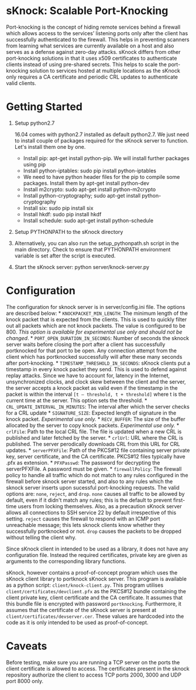 # sKnock: Scalable Port-Knocking
Port-knocking is the concept of hiding remote services behind a firewall which allows access to the services’ listening ports only after the client has successfully authenticated to the firewall.
This helps in preventing scanners from learning what services are currently available on a host and also serves as a defense against zero-day attacks.
sKnock differs from other port-knocking solutions in that it uses x509 certificates to authenticate clients instead of using pre-shared secrets.
This helps to scale the port-knocking solution to services hosted at multiple locations as the sKnock only requires a CA certificate and periodic CRL updates to authenticate valid clients.

# Getting Started

1. Setup python2.7

   16.04 comes with python2.7 installed as default python2.7. We just need to install couple of packages required for the sKnock server to function. Let's install them one by one.
    * Install pip: apt-get install python-pip. We will install further packages using pip
    * Install python-iptables: sudo pip install python-iptables
    * We need to have python header files for the pip to compile some packages. Install them by apt-get install python-dev
    * Install m2crypto: sudo apt-get install python-m2crypto
    * Install python-cryptography; sudo apt-get install python-cryptography
    * Install six: sudo pip install six
    * Install hkdf: sudo pip install hkdf
    * Install schedule: sudo apt-get install python-schedule
2. Setup PYTHONPATH to the sKnock directory
3. Alternatively, you can also run the setup_pythonpath.sh script in the main directory. Check to ensure that PYTHONPATH environment variable is set after the script is executed.
4. Start the sKnock server: python server/knock-server.py

# Configuration
The configuration for sknock server is in server/config.ini file. The options are described below:
    * `KNOCKPACKET_MIN_LENGTH`: The minimum length of the knock packet that is expected from the clients. This is used to quickly filter out all packets which are not knock packets. The value is configured to be 800. *This option is available for experimental use only and should not be changed*.
    * `PORT_OPEN_DURATION_IN_SECONDS`: Number of seconds the sknock server waits before closing the port after a client has successfully portknocked for that port to be open. Any connection attempt from the client which has portknocked successfully will after these many seconds after port-knocking.
    * `TIMESTAMP_THRESHOLD_IN_SECONDS`: sKnock clients put a timestamp in every knock packet they send. This is used to defend against replay attacks. Since we have to account for, latency in the Internet, unsynchronized clocks, and clock skew between the client and the server, the server accepts a knock packet as valid even if the timestamp in the packet is within the interval `[t – threshold, t + threshold]` where t is the current time at the server. This option sets the threshold.
    * `CRL_UPDATE_INTERVAL_IN_MINUTES`: The interval after which the server checks for a CRL update
    * `SIGNATURE_SIZE`: Expected length of signature in the knock packet. *Experimental use only.*
    * `RECV_BUFFER`: The size of the buffer allocated by the server to copy knock packets. *Experimental use only.*
    * `crlFile`: Path to the local CRL file. The file is updated when a new CRL is published and later fetched by the server.
    * `crlUrl`: URL where the CRL is published. The server perodically downloads CRL from this URL for CRL updates.
    * `serverPFXFile`: Path of the PKCS#12 file containing server private key, server certificate, and the CA certificate. PKCS#12 files typically have .pfx as extension.
    * `PFXPasswd`: The password for decrypting the serverPFXFile. A password must be given.
    * `firewallPolicy`: The firewall policy to handle all traffic which do not match to any rules configured in the firewall before sknock server started, and also to any rules which the sknock server inserts upon sucessful port-knocking requests. The valid options are: `none`, `reject`, and `drop`.  `none` causes all traffic to be allowed by default, even if it didn't match any rules; this is the default to prevent first-time users from locking themselves. Also, as a precaution sKnock server allows all connections to SSH service 22 by default irrespective of this setting. `reject` causes the firewall to respond with an ICMP port unreachable message; this lets sknock clients know whether they successfully portknocked or not. `drop` causes the packets to be dropped without telling the client why.

Since sKnock client in intended to be used as a library, it does not have any configuration file. Instead the required certificates, private key are given as arguments to the corresponding library functions.

sKnock, however contains a proof-of-concept program which uses the sKnock client library to portknock sKnock server. This program is available as a python script: `client/knock-client.py`. This program utilises `client/certificates/devclient.pfx` as the PKCS#12 bundle containing the client private key, client certificate and the CA certificate. It assumes that this bundle file is encrypted with password `portknocking`. Furthermore, it assumes that the certificate of the sKnock server is present at `client/certificates/devserver.cer`. These values are hardcoded into the code as it is only intended to be used as proof-of-concept.

# Caveats

Before testing, make sure you are running a TCP server on the ports the client certificate is allowed to access. The certificates present in the sknock repository authorize the client to access TCP ports 2000, 3000 and UDP port 8000 only.

